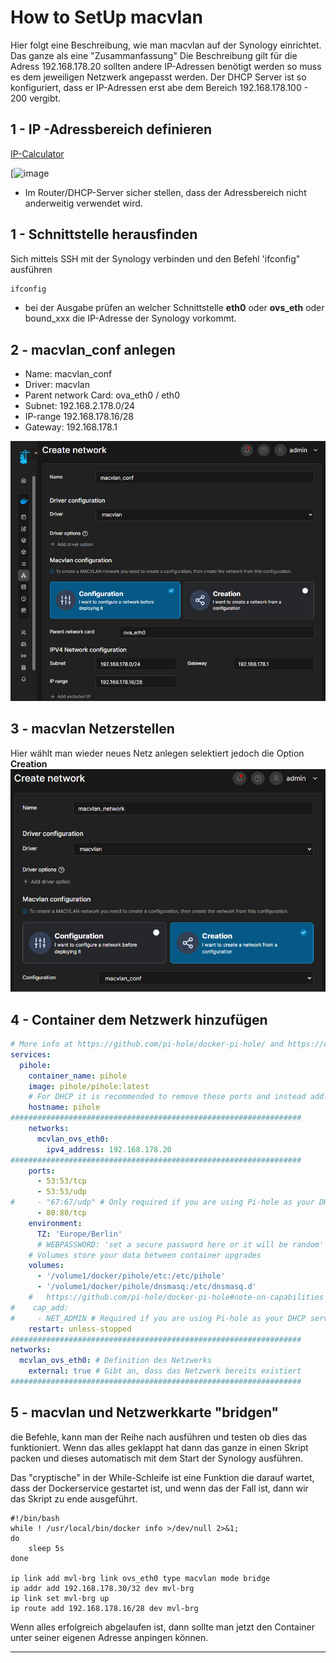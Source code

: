 # How to SetUp macvlan
Hier folgt eine Beschreibung, wie man macvlan auf der Synology einrichtet. Das ganze als eine "Zusammanfassung" Die Beschreibung gilt für die Adress 192.168.178.20 sollten andere IP-Adressen benötigt werden so muss es dem jeweiligen Netzwerk angepasst werden.
Der DHCP Server ist so konfiguriert, dass er IP-Adressen erst abe dem Bereich 192.168.178.100 - 200 vergibt.

## 1 - IP -Adressbereich definieren

[IP-Calculator](https://jodies.de/ipcalc?host=192.168.178.16&mask1=28&mask2=)

[![image](https://github.com/user-attachments/assets/04a68ff9-8037-49ba-8b6b-83df5a5a8094)


- Im Router/DHCP-Server sicher stellen, dass der Adressbereich nicht anderweitig verwendet wird. 
## 1 - Schnittstelle herausfinden

Sich mittels SSH mit der Synology verbinden und den Befehl 'ifconfig" ausführen
```bash
ifconfig
```
- bei der Ausgabe prüfen an  welcher Schnittstelle **eth0** oder **ovs_eth** oder bound_xxx die IP-Adresse der Synology vorkommt.
## 2 - macvlan_conf anlegen

- Name: macvlan_conf
- Driver: macvlan
- Parent network Card: ova_eth0 / eth0
- Subnet: 192.168.2.178.0/24
- IP-range 192.168.178.16/28
- Gateway: 192.168.178.1

![image](https://github.com/JoeFri2k/Synology/blob/f6d8e8a6ed0899e9b4fcf0c9f9e0af251090e483/macvlan/img/macvlan_conf.png)

## 3 - macvlan Netzerstellen

Hier wählt man wieder neues Netz anlegen selektiert jedoch die Option **Creation**
![image](https://github.com/JoeFri2k/Synology/blob/f6d8e8a6ed0899e9b4fcf0c9f9e0af251090e483/macvlan/img/macvlan_network.png)

## 4 -  Container dem Netzwerk hinzufügen

```yaml
# More info at https://github.com/pi-hole/docker-pi-hole/ and https://docs.pi-hole.net/
services:
  pihole:
    container_name: pihole
    image: pihole/pihole:latest
    # For DHCP it is recommended to remove these ports and instead add: network_mode: "host"
    hostname: pihole
#################################################################
    networks:
      mcvlan_ovs_eth0:
        ipv4_address: 192.168.178.20
#################################################################
    ports:
      - 53:53/tcp
      - 53:53/udp
#     - "67:67/udp" # Only required if you are using Pi-hole as your DHCP server
      - 80:80/tcp
    environment:
      TZ: 'Europe/Berlin'
      # WEBPASSWORD: 'set a secure password here or it will be random'
    # Volumes store your data between container upgrades
    volumes:
      - '/volume1/docker/pihole/etc:/etc/pihole'
      - '/volume1/docker/pihole/dnsmasq:/etc/dnsmasq.d'
    #   https://github.com/pi-hole/docker-pi-hole#note-on-capabilities
#    cap_add:
#     - NET_ADMIN # Required if you are using Pi-hole as your DHCP server, else not needed
    restart: unless-stopped
#################################################################
networks:
  mcvlan_ovs_eth0: # Definition des Netzwerks
    external: true # Gibt an, dass das Netzwerk bereits existiert
#################################################################
```




## 5 - macvlan und Netzwerkkarte "bridgen"

die Befehle, kann man der Reihe nach ausführen und testen ob dies das funktioniert. Wenn das alles geklappt hat dann das ganze in einen Skript packen und dieses automatisch mit dem Start der Synology ausführen. 

Das "cryptische" in der While-Schleife ist eine Funktion die darauf wartet, dass der Dockerservice gestartet ist, und wenn das der Fall ist, dann wir das Skript zu ende ausgeführt.

```shell
#!/bin/bash
while ! /usr/local/bin/docker info >/dev/null 2>&1;
do
	sleep 5s
done

ip link add mvl-brg link ovs_eth0 type macvlan mode bridge
ip addr add 192.168.178.30/32 dev mvl-brg
ip link set mvl-brg up
ip route add 192.168.178.16/28 dev mvl-brg
```
Wenn alles erfolgreich abgelaufen ist, dann sollte man jetzt den Container unter seiner eigenen Adresse anpingen können. 





----







